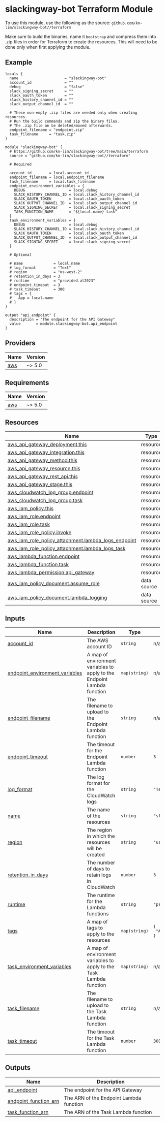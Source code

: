 # slackingway-bot Terraform Module

To use this module, use the following as the source: `github.com/kn-lim/slackingway-bot//terraform`

Make sure to build the binaries, name it `bootstrap` and compress them into .zip files in order for Terraform to create the resources. This will need to be done only when first applying the module.

<!-- BEGIN_TF_DOCS -->
## Example

```hcl
locals {
  name                     = "slackingway-bot"
  account_id               = ""
  debug                    = "false"
  slack_signing_secret     = ""
  slack_oauth_token        = ""
  slack_history_channel_id = ""
  slack_output_channel_id  = ""

  # These non-empty .zip files are needed only when creating resources.
  # Run the build commands and zip the binary files.
  # The .zip file an be deleted/moved afterwards.
  endpoint_filename = "endpoint.zip"
  task_filename     = "task.zip"
}

module "slackingway-bot" {
  # https://github.com/kn-lim/slackingway-bot/tree/main/terraform
  source = "github.com/kn-lim/slackingway-bot//terraform"

  # Required

  account_id        = local.account_id
  endpoint_filename = local.endpoint_filename
  task_filename     = local.task_filename
  endpoint_environment_variables = {
    DEBUG                    = local.debug
    SLACK_HISTORY_CHANNEL_ID = local.slack_history_channel_id
    SLACK_OAUTH_TOKEN        = local.slack_oauth_token
    SLACK_OUTPUT_CHANNEL_ID  = local.slack_output_channel_id
    SLACK_SIGNING_SECRET     = local.slack_signing_secret
    TASK_FUNCTION_NAME       = "${local.name}-task"
  }
  task_environment_variables = {
    DEBUG                    = local.debug
    SLACK_HISTORY_CHANNEL_ID = local.slack_history_channel_id
    SLACK_OAUTH_TOKEN        = local.slack_oauth_token
    SLACK_OUTPUT_CHANNEL_ID  = local.slack_output_channel_id
    SLACK_SIGNING_SECRET     = local.slack_signing_secret
  }

  # Optional

  # name              = local.name
  # log_format        = "Text"
  # region            = "us-west-2"
  # retention_in_days = 3
  # runtime           = "provided.al2023"
  # endpoint_timeout  = 3
  # task_timeout      = 300
  # tags = {
  #   App = local.name
  # }
}

output "api_endpoint" {
  description = "The endpoint for the API Gateway"
  value       = module.slackingway-bot.api_endpoint
}
```

## Providers

| Name | Version |
|------|---------|
| <a name="provider_aws"></a> [aws](#provider\_aws) | ~> 5.0 |

## Requirements

| Name | Version |
|------|---------|
| <a name="requirement_aws"></a> [aws](#requirement\_aws) | ~> 5.0 |

## Resources

| Name | Type |
|------|------|
| [aws_api_gateway_deployment.this](https://registry.terraform.io/providers/hashicorp/aws/latest/docs/resources/api_gateway_deployment) | resource |
| [aws_api_gateway_integration.this](https://registry.terraform.io/providers/hashicorp/aws/latest/docs/resources/api_gateway_integration) | resource |
| [aws_api_gateway_method.this](https://registry.terraform.io/providers/hashicorp/aws/latest/docs/resources/api_gateway_method) | resource |
| [aws_api_gateway_resource.this](https://registry.terraform.io/providers/hashicorp/aws/latest/docs/resources/api_gateway_resource) | resource |
| [aws_api_gateway_rest_api.this](https://registry.terraform.io/providers/hashicorp/aws/latest/docs/resources/api_gateway_rest_api) | resource |
| [aws_api_gateway_stage.this](https://registry.terraform.io/providers/hashicorp/aws/latest/docs/resources/api_gateway_stage) | resource |
| [aws_cloudwatch_log_group.endpoint](https://registry.terraform.io/providers/hashicorp/aws/latest/docs/resources/cloudwatch_log_group) | resource |
| [aws_cloudwatch_log_group.task](https://registry.terraform.io/providers/hashicorp/aws/latest/docs/resources/cloudwatch_log_group) | resource |
| [aws_iam_policy.this](https://registry.terraform.io/providers/hashicorp/aws/latest/docs/resources/iam_policy) | resource |
| [aws_iam_role.endpoint](https://registry.terraform.io/providers/hashicorp/aws/latest/docs/resources/iam_role) | resource |
| [aws_iam_role.task](https://registry.terraform.io/providers/hashicorp/aws/latest/docs/resources/iam_role) | resource |
| [aws_iam_role_policy.invoke](https://registry.terraform.io/providers/hashicorp/aws/latest/docs/resources/iam_role_policy) | resource |
| [aws_iam_role_policy_attachment.lambda_logs_endpoint](https://registry.terraform.io/providers/hashicorp/aws/latest/docs/resources/iam_role_policy_attachment) | resource |
| [aws_iam_role_policy_attachment.lambda_logs_task](https://registry.terraform.io/providers/hashicorp/aws/latest/docs/resources/iam_role_policy_attachment) | resource |
| [aws_lambda_function.endpoint](https://registry.terraform.io/providers/hashicorp/aws/latest/docs/resources/lambda_function) | resource |
| [aws_lambda_function.task](https://registry.terraform.io/providers/hashicorp/aws/latest/docs/resources/lambda_function) | resource |
| [aws_lambda_permission.api_gateway](https://registry.terraform.io/providers/hashicorp/aws/latest/docs/resources/lambda_permission) | resource |
| [aws_iam_policy_document.assume_role](https://registry.terraform.io/providers/hashicorp/aws/latest/docs/data-sources/iam_policy_document) | data source |
| [aws_iam_policy_document.lambda_logging](https://registry.terraform.io/providers/hashicorp/aws/latest/docs/data-sources/iam_policy_document) | data source |

## Inputs

| Name | Description | Type | Default | Required |
|------|-------------|------|---------|:--------:|
| <a name="input_account_id"></a> [account\_id](#input\_account\_id) | The AWS account ID | `string` | n/a | yes |
| <a name="input_endpoint_environment_variables"></a> [endpoint\_environment\_variables](#input\_endpoint\_environment\_variables) | A map of environment variables to apply to the Endpoint Lambda function | `map(string)` | n/a | yes |
| <a name="input_endpoint_filename"></a> [endpoint\_filename](#input\_endpoint\_filename) | The filename to upload to the Endpoint Lambda function | `string` | n/a | yes |
| <a name="input_endpoint_timeout"></a> [endpoint\_timeout](#input\_endpoint\_timeout) | The timeout for the Endpoint Lambda function | `number` | `3` | no |
| <a name="input_log_format"></a> [log\_format](#input\_log\_format) | The log format for the CloudWatch logs | `string` | `"Text"` | no |
| <a name="input_name"></a> [name](#input\_name) | The name of the resources | `string` | `"slackingway-bot"` | no |
| <a name="input_region"></a> [region](#input\_region) | The region in which the resources will be created | `string` | `"us-west-2"` | no |
| <a name="input_retention_in_days"></a> [retention\_in\_days](#input\_retention\_in\_days) | The number of days to retain logs in CloudWatch | `number` | `3` | no |
| <a name="input_runtime"></a> [runtime](#input\_runtime) | The runtime for the Lambda functions | `string` | `"provided.al2023"` | no |
| <a name="input_tags"></a> [tags](#input\_tags) | A map of tags to apply to the resources | `map(string)` | <pre>{<br/>  "App": "slackingway-bot"<br/>}</pre> | no |
| <a name="input_task_environment_variables"></a> [task\_environment\_variables](#input\_task\_environment\_variables) | A map of environment variables to apply to the Task Lambda function | `map(string)` | n/a | yes |
| <a name="input_task_filename"></a> [task\_filename](#input\_task\_filename) | The filename to upload to the Task Lambda function | `string` | n/a | yes |
| <a name="input_task_timeout"></a> [task\_timeout](#input\_task\_timeout) | The timeout for the Task Lambda function | `number` | `300` | no |

## Outputs

| Name | Description |
|------|-------------|
| <a name="output_api_endpoint"></a> [api\_endpoint](#output\_api\_endpoint) | The endpoint for the API Gateway |
| <a name="output_endpoint_function_arn"></a> [endpoint\_function\_arn](#output\_endpoint\_function\_arn) | The ARN of the Endpoint Lambda function |
| <a name="output_task_function_arn"></a> [task\_function\_arn](#output\_task\_function\_arn) | The ARN of the Task Lambda function |  
<!-- END_TF_DOCS -->
